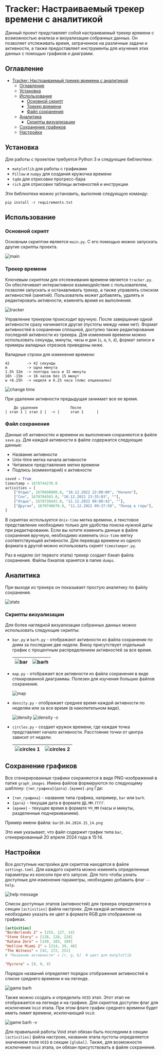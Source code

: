 # Tracker: Настраиваемый трекер времени с аналитикой

Данный проект представляет собой настраиваемый трекер времени с возможностью анализа и визуализации собранных данных. Он позволяет отслеживать время, затраченное на различные задачи и активности, а также предоставляет инструменты для изучения этих данных с помощью графиков и диаграмм.

## Оглавление

- [Tracker: Настраиваемый трекер времени с аналитикой](#tracker-настраиваемый-трекер-времени-с-аналитикой)
  - [Оглавление](#оглавление)
  - [Установка](#установка)
  - [Использование](#использование)
    - [Основной скрипт](#основной-скрипт)
    - [Трекер времени](#трекер-времени)
    - [Файл сохранения](#файл-сохранения)
  - [Аналитика](#аналитика)
    - [Скрипты визуализации](#скрипты-визуализации)
  - [Сохранение графиков](#сохранение-графиков)
  - [Настройки](#настройки)

## Установка

Для работы с проектом требуется Python 3 и следующие библиотеки:

- `matplotlib` для работы с графиками
- `Pillow` и `numpy` для создания кружочка времени
- `tqdm` для отрисовки прогресс-бара
- `rich` для отрисовки таблицы активностей и инструкции

Эти библиотеки можно установить, выполнив следующую команду:

```shell
pip install -r requirements.txt
```

## Использование

### Основной скрипт

Основным скриптом является `main.py`. С его помощью можно запускать другие скрипты проекта.

![main](images/main.png)

### Трекер времени

Ключевым скриптом для отслеживания времени является `tracker.py`. Он обеспечивает интерактивное взаимодействие с пользователем, позволяя запускать и останавливать трекер, а также управлять списком активностей (занятий). Пользователь может добавлять, удалять и редактировать активности, изменять время их выполнения.

![tracker](images/tracker.png)

Управление трекером происходит вручную. После завершения одной активности сразу начинается другая (пустоты между ними нет). Формат активностей в сохранении сплошной, доступно также редактирование последней активности из трекера. Для изменения времени можно использовать секунды, минуты, часы и дни (`s`, `m`, `h`, `d`), формат записи и примеры валидных отрезков приведены ниже.

Валидные строки для изменения времени:
```
42        -> 42 секунды
m         -> одна минута
1.5h 32m  -> полтора часа и 32 минуты
16h -15m  -> 16 часов без 15 минут
w +6.25h  -> неделя и 6.25 часа (плюс опционален)
```

![change time](images/change_time.png)

При удалении активности предыдущая занимает все ее время.

```
    До удаления               После
| этап 1 | этап 2 |  -> |     этап 1      |
```

### Файл сохранения

Данные об активностях и времени их выполнения сохраняются в файле `save.py`. Для каждой активности в файле содержатся следующие данные:

- Название активности
- Unix-time метка начала активности
- Читаемое представление метки времени
- Подпись (комментарий) к активности

```python
saved = True
timestamp = 1670744270.0
activities = [
    ["Отдых", 1670698800.0, "10.12.2022 22:00:00", "Начало"],
    ["Сон", 1670704503.0, "10.12.2022 23:35:03", ""],
    ["Отдых", 1670738442.0, "11.12.2022 09:00:42", ""],
    ["Другое", 1670740670.0, "11.12.2022 09:37:50", "Поход в горы"],
]
```

В скриптах используется `Unix-time` метка времени, а текстовое представление необходимо только для удобства поиска нужной даты при редактировании. Если вы хотите изменить данные в файле сохранения вручную, необходимо изменить `Unix-time` метку соответствующей активности. Для перевода времени из одного формата в другой можно использовать скрипт `timestamper.py`.

Раз в неделю (от первого этапа) трекер создает бэкап файла сохранения. Файлы бэкапов хранятся в папке `dumps`.

## Аналитика

При выходе из трекера он показывает простую аналитику по файлу сохранения.

![stats](images/stats.png)

### Скрипты визуализации

Для более наглядной визуализации собранных данных можно использовать следующие скрипты:

- `bar.py` и `barh.py` - отображают активности из файла сохранения по дням за последние две недели. Внизу присутствует отдельный график с процентным распределением активностей за все время.

  | ![bar](images/bar.png) | ![barh](images/barh.png) |
  |------------------------|--------------------------|

- `map.py` - отображает все активности из файла сохранения в виде стекированной диаграммы. Полезен для изучения больших файлов сохранения.

  ![map](images/map.png)

- `density.py` - отображает среднее время каждой активности по неделям или за все время (в накопительном виде).

  ![density](images/density.png)
  ![density -c](images/densityc.png)

- `circles.py` - создает кружок времени, где каждая точка представляет начало активности. Расстояние точки от центра зависит от недели.

  | ![circles 1](images/circles1.png) | ![circles 2](images/circles2.png) |
  |-----------------------------------|-----------------------------------|

## Сохранение графиков

Все сгенерированные графики сохраняются в виде PNG-изображений в папке `graph_images`. Имена файлов формируются по следующему шаблону: `{тип_графика}{дата}.{время}.png`
Где:

- `{тип_графика}` - название типа графика, например, `bar` или `barh`.
- `{дата}` - текущая дата в формате `ДД.ММ.ГГГГ`.
- `{время}` - текущее время в формате `ЧЧ_ММ` (часы и минуты, разделенные подчеркиванием).

Пример имени файла: `bar20.04.2024.15_14.png`

Это имя указывает, что файл содержит график типа `bar`, сгенерированный 20 апреля 2024 года в 15:14.

## Настройки

Все доступные настройки для скриптов находятся в файле `settings.toml`. Для каждого скрипта можно изменять определенные параметры из консоли при его запуске. Для того чтобы узнать доступные для изменения параметры, необходимо добавить флаг `--help`.

![help message](images/help_message.png)

Список доступных этапов (активностей) для трекера определяется в секции `[activities]` файла настроек. Для каждой активности необходимо указать ее цвет в формате RGB для отображения на графиках.

```toml
[activities]
"Borderlands 2" = [255, 127, 14]
"Stone Story" = [128, 128, 128]
"Katana Zero" = [149, 103, 189]
"Hotline Miami 2" = [214, 39, 40]
"The Witness" = [42, 172, 251]
# "Название активности" = [r, g, b]  # цвет для matplotlib

"Пустота" = [0, 0, 0]
```

Порядок названий определяет порядок отображения активностей в списке среднего времени и на легенде.

![game barh](images/game_barh.png)

Также можно создать и определить `VOID` этап. Этот этап не отображается на легенде и на графике. Для скриптов доступен флаг для исключения `Void` этапа. При этом флаге график среднего времени будет иметь лимит времени, исключающий `Void`:

![game barh -v](images/game_barh_v.png)

Для правильной работы Void этап обязан быть последним в секции `[activities]` файла настроек, название этапа пустоты определяется значением поля `VOID` в секции `[global]`. Также, для возможности исключения `Void` этапа, он обязан присутствовать в файле сохранения.
